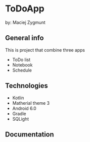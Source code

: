 # ToDoApp
by: Maciej Zygmunt
## General info
This is project that combine three apps
* ToDo list
* Notebook
* Schedule
## Technologies
* Kotlin
* Matherial theme 3
* Android 6.0
* Gradle
* SQLight
## Documentation

